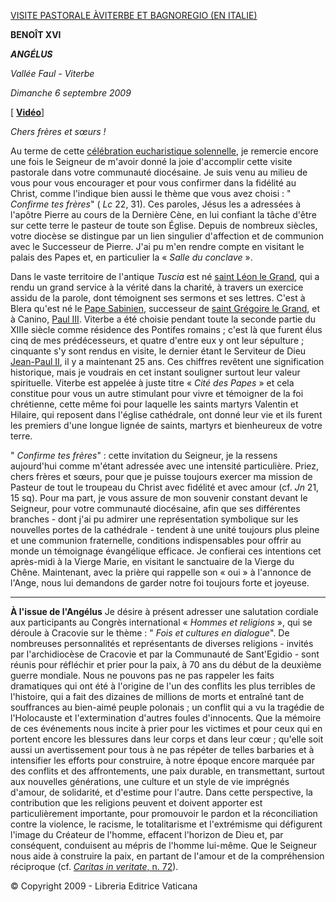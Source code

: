 [VISITE PASTORALE  ÀVITERBE ET BAGNOREGIO (EN ITALIE)](http://w2.vatican.va/content/benedict-xvi/fr/travels/2009/inside/documents/viterbo-bagnoregio.html)

**BENOÎT  XVI**

***ANGÉLUS***

*Vallée Faul - Viterbe*

*Dimanche* *6 septembre 2009*

[ **[Vidéo](https://www.youtube.com/watch?v=wlXSYyzFdGE&ab_channel=VaticanNews)**]

*Chers frères et sœurs !*

Au terme de cette [célébration eucharistique solennelle](http://w2.vatican.va/content/benedict-xvi/fr/homilies/2009/documents/hf_ben-xvi_hom_20090906_viterbo.html), je remercie encore une fois le Seigneur de m'avoir donné la joie d'accomplir cette visite pastorale dans votre communauté diocésaine. Je suis venu au milieu de vous pour vous encourager et pour vous confirmer dans la fidélité au Christ, comme l'indique bien aussi le thème que vous avez choisi : " *Confirme tes frères*" ( *Lc* 22, 31). Ces paroles, Jésus les a adressées à l'apôtre Pierre au cours de la Dernière Cène, en lui confiant la tâche d'être sur cette terre le pasteur de toute son Église. Depuis de nombreux siècles, votre diocèse se distingue par un lien singulier d'affection et de communion avec le Successeur de Pierre. J'ai pu m'en rendre compte en visitant le palais des Papes et, en particulier la « *Salle du conclave* ».

Dans le vaste territoire de l'antique *Tuscia* est né [saint Léon le Grand](http://w2.vatican.va/content/vatican/fr/holy-father/leone-i--magno.html), qui a rendu un grand service à la vérité dans la charité, à travers un exercice assidu de la parole, dont témoignent ses sermons et ses lettres. C'est à Blera qu'est né le [Pape Sabinien](http://w2.vatican.va/content/vatican/fr/holy-father/sabiniano.html), successeur de [saint Grégoire le Grand](http://w2.vatican.va/content/vatican/fr/holy-father/gregorio-i--magno.html), et à Canino, [Paul III](http://w2.vatican.va/content/vatican/fr/holy-father/paolo-iii.html). Viterbe a été choisie pendant toute la seconde partie du XIIIe siècle comme résidence des Pontifes romains ; c'est là que furent élus cinq de mes prédécesseurs, et quatre d'entre eux y ont leur sépulture ; cinquante s'y sont rendus en visite, le dernier étant le Serviteur de Dieu [Jean-Paul II](http://w2.vatican.va/content/john-paul-ii/fr.html), il y a maintenant 25 ans. Ces chiffres revêtent une signification historique, mais je voudrais en cet instant souligner surtout leur valeur spirituelle. Viterbe est appelée à juste titre « *Cité des Papes* » et cela constitue pour vous un autre stimulant pour vivre et témoigner de la foi chrétienne, cette même foi pour laquelle les saints martyrs Valentin et Hilaire, qui reposent dans l'église cathédrale, ont donné leur vie et ils furent les premiers d'une longue lignée de saints, martyrs et bienheureux de votre terre.

" *Confirme tes frères*" : cette invitation du Seigneur, je la ressens aujourd'hui comme m'étant adressée avec une intensité particulière. Priez, chers frères et sœurs, pour que je puisse toujours exercer ma mission de Pasteur de tout le troupeau du Christ avec fidélité et avec amour (cf. *Jn* 21, 15 sq). Pour ma part, je vous assure de mon souvenir constant devant le Seigneur, pour votre communauté diocésaine, afin que ses différentes branches - dont j'ai pu admirer une représentation symbolique sur les nouvelles portes de la cathédrale - tendent à une unité toujours plus pleine et une communion fraternelle, conditions indispensables pour offrir au monde un témoignage évangélique efficace. Je confierai ces intentions cet après-midi à la Vierge Marie, en visitant le sanctuaire de la Vierge du Chêne. Maintenant, avec la prière qui rappelle son « oui » à l'annonce de l'Ange, nous lui demandons de garder notre foi toujours forte et joyeuse.

* * *

**À l'issue de l'Angélus**
Je désire à présent adresser une salutation cordiale aux participants au Congrès international « *Hommes et religions* », qui se déroule à Cracovie sur le thème : " *Fois et cultures en dialogue*". De nombreuses personnalités et représentants de diverses religions - invités par l'archidiocèse de Cracovie et par la Communauté de Sant'Egidio - sont réunis pour réfléchir et prier pour la paix, à 70 ans du début de la deuxième guerre mondiale. Nous ne pouvons pas ne pas rappeler les faits dramatiques qui ont été à l'origine de l'un des conflits les plus terribles de l'histoire, qui a fait des dizaines de millions de morts et entraîné tant de souffrances au bien-aimé peuple polonais ; un conflit qui a vu la tragédie de l'Holocauste et l'extermination d'autres foules d'innocents. Que la mémoire de ces événements nous incite à prier pour les victimes et pour ceux qui en portent encore les blessures dans leur corps et dans leur cœur ; qu'elle soit aussi un avertissement pour tous à ne pas répéter de telles barbaries et à intensifier les efforts pour construire, à notre époque encore marquée par des conflits et des affrontements, une paix durable, en transmettant, surtout aux nouvelles générations, une culture et un style de vie imprégnés d'amour, de solidarité, et d'estime pour l'autre. Dans cette perspective, la contribution que les religions peuvent et doivent apporter est particulièrement importante, pour promouvoir le pardon et la réconciliation contre la violence, le racisme, le totalitarisme et l'extrémisme qui défigurent l'image du Créateur de l'homme, effacent l'horizon de Dieu et, par conséquent, conduisent au mépris de l'homme lui-même. Que le Seigneur nous aide à construire la paix, en partant de l'amour et de la compréhension réciproque (cf. [*Caritas in veritate*, n. 72](http://w2.vatican.va/content/benedict-xvi/fr/encyclicals/documents/hf_ben-xvi_enc_20090629_caritas-in-veritate.html)).

© Copyright 2009 - Libreria Editrice Vaticana